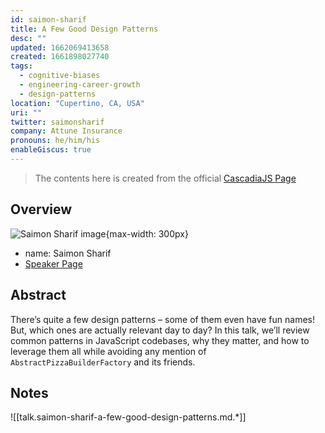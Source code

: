 ```yaml
---
id: saimon-sharif
title: A Few Good Design Patterns
desc: ""
updated: 1662069413658
created: 1661898027740
tags:
  - cognitive-biases
  - engineering-career-growth
  - design-patterns
location: "Cupertino, CA, USA"
uri: ""
twitter: saimonsharif
company: Attune Insurance
pronouns: he/him/his
enableGiscus: true
---
```


> The contents here is created from the official [CascadiaJS Page](https://2022.cascadiajs.com/speakers/saimon-sharif)

## Overview

![Saimon Sharif image](https://create-4jr.begin.app/_static/2022/saimon-sharif.jpg){max-width: 300px}

- name: Saimon Sharif
- [Speaker Page](https://2022.cascadiajs.com/speakers/saimon-sharif)

## Abstract

There’s quite a few design patterns – some of them even have fun names! But, which ones are actually relevant day to day? In this talk, we’ll review common patterns in JavaScript codebases, why they matter, and how to leverage them all while avoiding any mention of `AbstractPizzaBuilderFactory` and its friends.

## Notes

![[talk.saimon-sharif-a-few-good-design-patterns.md.*]]
